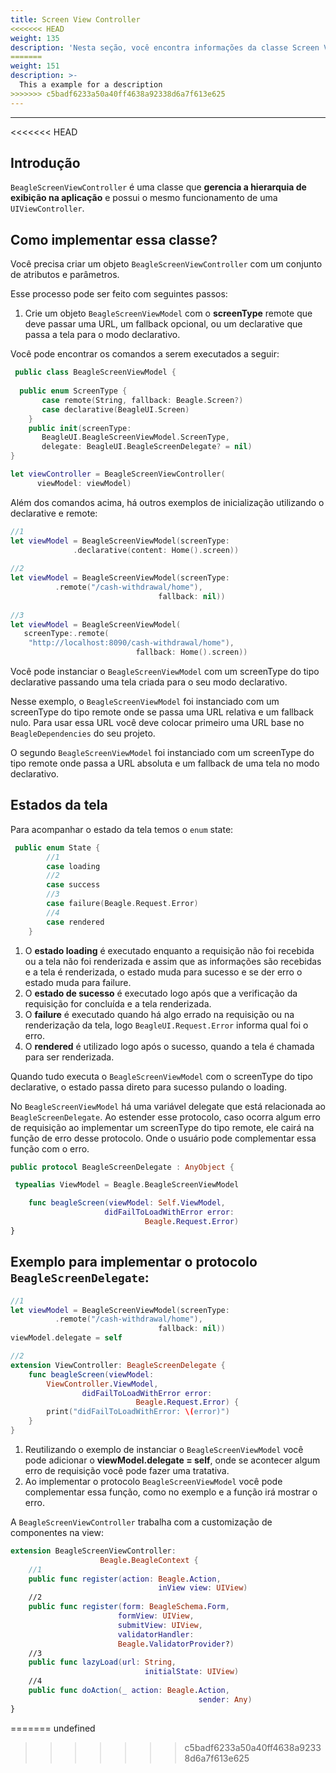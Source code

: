 ```yaml
---
title: Screen View Controller
<<<<<<< HEAD
weight: 135
description: 'Nesta seção, você encontra informações da classe Screen View Controller'
=======
weight: 151
description: >-
  This a example for a description
>>>>>>> c5badf6233a50a40ff4638a92338d6a7f613e625
---
```


---

<<<<<<< HEAD
## Introdução

`BeagleScreenViewController` é uma classe que **gerencia a hierarquia de exibição na aplicação** e possui o mesmo funcionamento de uma `UIViewController`.

## Como implementar essa classe?

Você precisa criar um objeto `BeagleScreenViewController`  com um conjunto de atributos e parâmetros. 

Esse processo pode ser feito com seguintes passos: 

1. Crie um objeto `BeagleScreenViewModel` com o **screenType** remote que deve passar uma URL, um fallback opcional, ou um declarative que passa a tela para o modo declarativo.

Você pode encontrar os comandos a serem executados a seguir: 

```swift
 public class BeagleScreenViewModel {
 
  public enum ScreenType {
       case remote(String, fallback: Beagle.Screen?)
       case declarative(BeagleUI.Screen)
    }
    public init(screenType: 
       BeagleUI.BeagleScreenViewModel.ScreenType, 
       delegate: BeagleUI.BeagleScreenDelegate? = nil)
}

let viewController = BeagleScreenViewController(
      viewModel: viewModel)

```

Além dos comandos acima, há outros exemplos de inicialização utilizando o declarative e remote: 

```swift
//1 
let viewModel = BeagleScreenViewModel(screenType:
              .declarative(content: Home().screen))
                         
//2
let viewModel = BeagleScreenViewModel(screenType:
          .remote("/cash-withdrawal/home"),
                                 fallback: nil))
                                   
//3
let viewModel = BeagleScreenViewModel(
   screenType:.remote(
    "http://localhost:8090/cash-withdrawal/home"),
                            fallback: Home().screen))

```

Você pode instanciar o `BeagleScreenViewModel` com um screenType do tipo declarative passando uma tela criada para o seu modo declarativo.

Nesse exemplo, o `BeagleScreenViewModel` foi instanciado com um screenType do tipo remote onde se passa uma URL relativa e um fallback nulo. Para usar essa URL você deve colocar primeiro uma URL base no `BeagleDependencies` do seu projeto.  
  
O segundo `BeagleScreenViewModel` foi instanciado com um screenType do tipo remote onde passa a URL  absoluta e um fallback de uma tela no modo declarativo.

## Estados da tela

Para acompanhar o estado da tela temos o `enum` state:

```swift
 public enum State {
        //1
        case loading
        //2
        case success
        //3
        case failure(Beagle.Request.Error)
        //4
        case rendered
    }
```

1. O **estado loading** é executado enquanto a requisição não foi recebida ou a tela não foi renderizada e assim que as informações são recebidas e a tela é renderizada, o estado muda para sucesso e se der erro o estado muda para failure. 
2. O **estado de sucesso** é executado logo após que a verificação da requisição for concluída e a tela renderizada. 
3.  O **failure** é executado quando há algo errado na requisição ou na renderização da  tela, logo `BeagleUI.Request.Error` informa qual foi o erro. 
4. O **rendered** é utilizado logo após o sucesso, quando a tela é chamada para ser renderizada.

Quando tudo executa o `BeagleScreenViewModel` com o screenType do tipo declarative, o estado passa direto para sucesso pulando o loading.

No `BeagleScreenViewModel` há uma variável delegate que está relacionada ao `BeagleScreenDelegate`. Ao estender esse protocolo, caso ocorra algum erro de requisição ao implementar um screenType do tipo remote, ele cairá na função de erro desse protocolo. Onde o usuário pode complementar essa função com o erro.

```swift
public protocol BeagleScreenDelegate : AnyObject {

 typealias ViewModel = Beagle.BeagleScreenViewModel

    func beagleScreen(viewModel: Self.ViewModel,
                     didFailToLoadWithError error:
                              Beagle.Request.Error)
}
```

## Exemplo para implementar o protocolo `BeagleScreenDelegate`:

```swift
//1
let viewModel = BeagleScreenViewModel(screenType:
          .remote("/cash-withdrawal/home"),
                                 fallback: nil))
viewModel.delegate = self

//2
extension ViewController: BeagleScreenDelegate {
    func beagleScreen(viewModel: 
        ViewController.ViewModel, 
                didFailToLoadWithError error:  
                            Beagle.Request.Error) {
        print("didFailToLoadWithError: \(error)")
    }
}
```

1. Reutilizando o exemplo de instanciar o `BeagleScreenViewModel` você pode adicionar o **viewModel.delegate = self**, onde se acontecer algum erro de requisição você pode fazer uma tratativa. 
2. Ao implementar o protocolo `BeagleScreenViewModel` você pode complementar essa função, como no exemplo e a função irá mostrar o erro. 

A `BeagleScreenViewController`  trabalha com a customização de componentes na view: 

```swift
extension BeagleScreenViewController:
                    Beagle.BeagleContext {
    //1                
    public func register(action: Beagle.Action, 
                                 inView view: UIView)
    //2
    public func register(form: BeagleSchema.Form, 
                        formView: UIView, 
                        submitView: UIView, 
                        validatorHandler: 
                        Beagle.ValidatorProvider?)
    //3
    public func lazyLoad(url: String, 
                              initialState: UIView)
    //4
    public func doAction(_ action: Beagle.Action,
                                          sender: Any)
}
```
=======
undefined
>>>>>>> c5badf6233a50a40ff4638a92338d6a7f613e625
